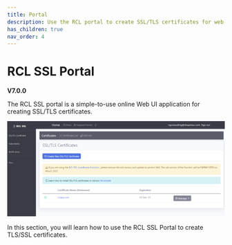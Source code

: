 ```yaml
---
title: Portal
description: Use the RCL portal to create SSL/TLS certificates for web sites / applications
has_children: true
nav_order: 4
---
```


# RCL SSL Portal
**V7.0.0**

The RCL SSL portal is a simple-to-use online Web UI application for creating SSL/TLS certificates. 

![image](../images/portal/portal.PNG)

In this section, you will learn how to use the RCL SSL Portal to create TLS/SSL certificates.
